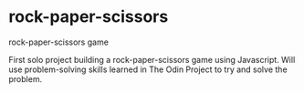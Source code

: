 # rock-paper-scissors

rock-paper-scissors game

First solo project building a rock-paper-scissors game using
Javascript.  Will use problem-solving skills learned in The
Odin Project to try and solve the problem.